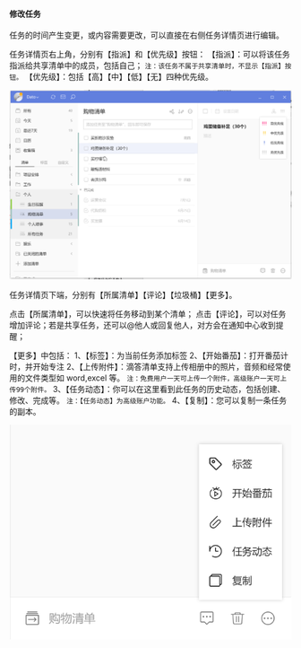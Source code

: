 #### 修改任务

任务的时间产生变更，或内容需要更改，可以直接在右侧任务详情页进行编辑。

任务详情页右上角，分别有【指派】和【优先级】按钮： 【指派】：可以将该任务指派给共享清单中的成员，包括自己； `注：该任务不属于共享清单时，不显示【指派】按钮。` 【优先级】：包括【高】【中】【低】【无】四种优先级。

![winedittask1](../../images/Windows/task/pasted%20image%200%206.png)

任务详情页下端，分别有【所属清单】【评论】【垃圾桶】【更多】。

点击【所属清单】，可以快速将任务移动到某个清单； 点击【评论】，可以对任务增加评论；若是共享任务，还可以@他人或回复他人，对方会在通知中心收到提醒；

【更多】中包括： 1、【标签】：为当前任务添加标签 2、【开始番茄】：打开番茄计时，并开始专注 2、【上传附件】：滴答清单支持上传相册中的照片，音频和经常使用的文件类型如 word,excel 等。 `注：免费用户一天可上传一个附件，高级账户一天可上传99个附件。` 3、【任务动态】：你可以在这里看到此任务的历史动态，包括创建、修改、完成等。 `注：【任务动态】为高级账户功能。` 4、【复制】：您可以复制一条任务的副本。

![winedittask2](../../images/Windows/task/pasted%20image%200%207.png)

